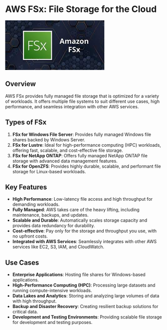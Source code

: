 # AWS FSx: File Storage for the Cloud

![FSx Image](./images/fsx.jpeg)

## Overview
AWS FSx provides fully managed file storage that is optimized for a variety of workloads. It offers multiple file systems to suit different use cases, high performance, and seamless integration with other AWS services.

## Types of FSx
1. **FSx for Windows File Server**: Provides fully managed Windows file shares backed by Windows Server.
2. **FSx for Lustre**: Ideal for high-performance computing (HPC) workloads, offering fast, scalable, and cost-effective file storage.
3. **FSx for NetApp ONTAP**: Offers fully managed NetApp ONTAP file storage with advanced data management features.
4. **FSx for OpenZFS**: Provides highly durable, scalable, and performant file storage for Linux-based workloads.

## Key Features
- **High Performance**: Low-latency file access and high throughput for demanding workloads.
- **Fully Managed**: AWS takes care of the heavy lifting, including maintenance, backups, and updates.
- **Scalable and Durable**: Automatically scales storage capacity and provides data redundancy for durability.
- **Cost-effective**: Pay only for the storage and throughput you use, with no upfront costs.
- **Integrated with AWS Services**: Seamlessly integrates with other AWS services like EC2, S3, IAM, and CloudWatch.

## Use Cases
- **Enterprise Applications**: Hosting file shares for Windows-based applications.
- **High-Performance Computing (HPC)**: Processing large datasets and running compute-intensive workloads.
- **Data Lakes and Analytics**: Storing and analyzing large volumes of data with high throughput.
- **Backup and Disaster Recovery**: Creating resilient backup solutions for critical data.
- **Development and Testing Environments**: Providing scalable file storage for development and testing purposes.
